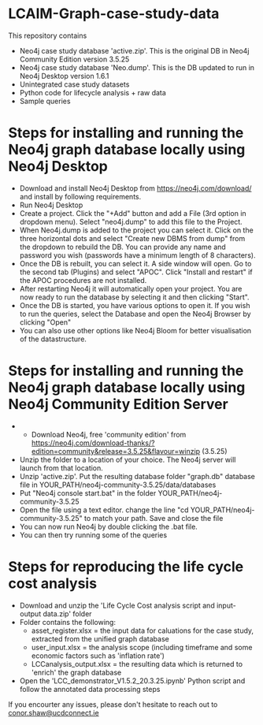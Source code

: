 # LCAIM-Graph-case-study-data

This repository contains
- Neo4j case study database 'active.zip'. This is the original DB in Neo4j Community Edition version 3.5.25
- Neo4j case study database 'Neo.dump'. This is the DB updated to run in Neo4j Desktop version 1.6.1
- Unintegrated case study datasets 
- Python code for lifecycle analysis + raw data
- Sample queries

# Steps for installing and running the Neo4j graph database locally using Neo4j Desktop

- Download and install Neo4j Desktop from https://neo4j.com/download/ and install by following requirements.
- Run Neo4j Desktop 
- Create a project. Click the "+Add" button and add a File (3rd option in dropdown menu). Select "neo4j.dump" to add this file to the Project.
- When Neo4j.dump is added to the project you can select it. Click on the three horizontal dots and select "Create new DBMS from dump" from the dropdown to rebuild the DB. You can provide any name and password you wish (passwords have a minimum length of 8 characters).
- Once the DB is rebuilt, you can select it. A side window will open. Go to the second tab (Plugins) and select "APOC". Click "Install and restart" if the APOC procedures are not installed.
- After restarting Neo4j it will automatically open your project. You are now ready to run the database by selecting it and then clicking "Start".
- Once the DB is started, you have various options to open it. If you wish to run the queries, select the Database and open the Neo4j Browser by clicking "Open"
- You can also use other options like Neo4j Bloom for better visualisation of the datastructure.

# Steps for installing and running the Neo4j graph database locally using Neo4j Community Edition Server

- - Download Neo4j, free 'community edition' from https://neo4j.com/download-thanks/?edition=community&release=3.5.25&flavour=winzip (3.5.25)
- Unzip the folder to a location of your choice. The Neo4j server will launch from that location.
- Unzip 'active.zip'. Put the resulting database folder "graph.db" database file in YOUR_PATH/neo4j-community-3.5.25/data/databases 
- Put "Neo4j console start.bat" in the folder YOUR_PATH/neo4j-community-3.5.25
- Open the file using a text editor. change the line "cd YOUR_PATH/neo4j-community-3.5.25" to match your path. Save and close the file
- You can now run Neo4j by double clicking the .bat file.
- You can then try running some of the queries

# Steps for reproducing the life cycle cost analysis

- Download and unzip the 'Life Cycle Cost analysis script and input-output data.zip' folder
- Folder contains the following:
  - asset_register.xlsx = the input data for caluations for the case study, extracted from the unified graph database
  - user_input.xlsx = the analysis scope (including timeframe and some economic factors such as 'inflation rate')
  - LCCanalysis_output.xlsx = the resulting data which is returned to 'enrich' the graph database
- Open the 'LCC_demonstrator_V1.5.2_20.3.25.ipynb' Python script and follow the annotated data processing steps

If you encourter any issues, please don't hesitate to reach out to conor.shaw@ucdconnect.ie
